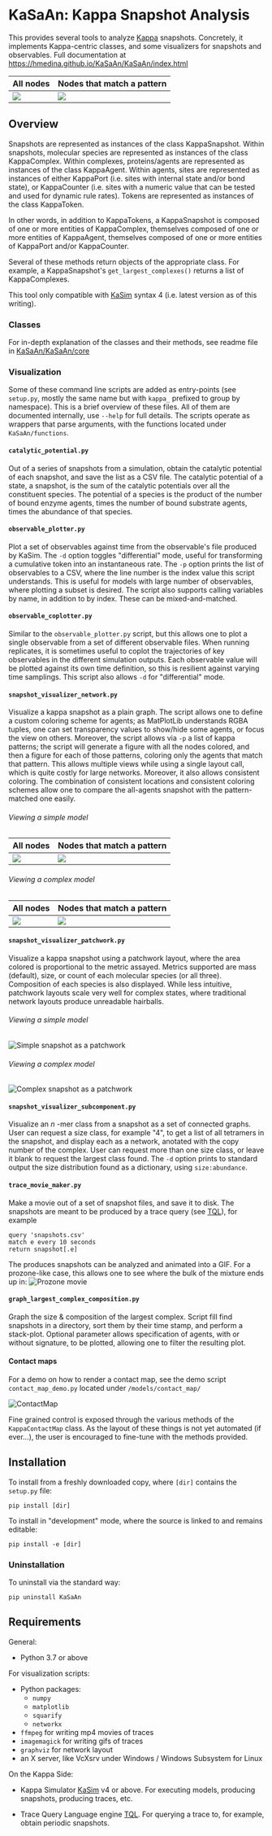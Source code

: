 # KaSaAn: Kappa Snapshot Analysis

This provides several tools to analyze [Kappa](https://kappalanguage.org/) snapshots. Concretely, it implements Kappa-centric classes, and some visualizers for snapshots and observables. Full documentation at https://hmedina.github.io/KaSaAn/KaSaAn/index.html

All nodes                           | Nodes that match a pattern
:-----------------------------------|:-----------------------------------------
![](./models/kite_snap_network.png) | ![](./models/kite_snap_network_0.png)


## Overview
Snapshots are represented as instances of the class KappaSnapshot. Within snapshots, molecular species are represented as instances of the class KappaComplex. Within complexes, proteins/agents are represented as instances of the class KappaAgent. Within agents, sites are represented as instances of either KappaPort (i.e. sites with internal state and/or bond state), or KappaCounter (i.e. sites with a numeric value that can be tested and used for dynamic rule rates). Tokens are represented as instances of the class KappaToken.

In other words, in addition to KappaTokens, a KappaSnapshot is composed of one or more entities of KappaComplex, themselves composed of one or more entities of KappaAgent, themselves composed of one or more entities of KappaPort and/or KappaCounter.

Several of these methods return objects of the appropriate class. For example, a KappaSnapshot's `get_largest_complexes()` returns a list of KappaComplexes. 

This tool only compatible with [KaSim](https://github.com/Kappa-Dev/KaSim/) syntax 4 (i.e. latest version as of this writing).

### Classes
For in-depth explanation of the classes and their methods, see readme file in [KaSaAn/KaSaAn/core](https://hmedina.github.io/KaSaAn/KaSaAn/core/index.html)

### Visualization
Some of these command line scripts are added as entry-points (see `setup.py`, mostly the same name but with `kappa_` prefixed to group by namespace). This is a brief overview of these files. All of them are documented internally, use `--help` for full details. The scripts operate as wrappers that parse arguments, with the functions located under `KaSaAn/functions`.


#### `catalytic_potential.py`
Out of a series of snapshots from a simulation, obtain the catalytic potential of each snapshot, and save the list as a CSV file. The catalytic potential of a state, a snapshot, is the sum of the catalytic potentials over all the constituent species. The potential of a species is the product of the number of bound enzyme agents, times the number of bound substrate agents, times the abundance of that species.


#### `observable_plotter.py`
Plot a set of observables against time from the observable's file produced by KaSim. The `-d` option toggles "differential" mode, useful for transforming a cumulative token into an instantaneous rate. The `-p` option prints the list of observables to a CSV, where the line number is the index value this script understands. This is useful for models with large number of observables, where plotting a subset is desired. The script also supports calling variables by name, in addition to by index. These can be mixed-and-matched.


#### `observable_coplotter.py`
Similar to the `observable_plotter.py` script, but this allows one to plot a single observable from a set of different observable files. When running replicates, it is sometimes useful to coplot the trajectories of key observables in the different simulation outputs. Each observable value will be plotted against its own time definition, so this is resilient against varying time samplings. This script also allows `-d` for "differential" mode.


#### `snapshot_visualizer_network.py`
Visualize a kappa snapshot as a plain graph. The script allows one to define a custom coloring scheme for agents; as MatPlotLib understands RGBA tuples, one can set transparency values to show/hide some agents, or focus the view on others. Moreover, the script allows via `-p` a list of kappa patterns; the script will generate a figure with all the nodes colored, and then a figure for each of those patterns, coloring only the agents that match that pattern. This allows multiple views while using a single layout call, which is quite costly for large networks. Moreover, it also allows consistent coloring. The combination of consistent locations and consistent coloring schemes allow one to compare the all-agents snapshot with the pattern-matched one easily.


###### Viewing a simple model
All nodes                               | Nodes that match a pattern
:---------------------------------------|:-----------------------------------------
![](../../models/kite_snap_network.png) | ![](../../models/kite_snap_network_0.png)


###### Viewing a complex model
All nodes                               | Nodes that match a pattern
:------------------------------------------------|:---------------------------------------------
![](../../models/alphabet_soup_snap_network.png) | ![](../../models/alphabet_soup_snap_network_0.png)


#### `snapshot_visualizer_patchwork.py`
Visualize a kappa snapshot using a patchwork layout, where the area colored is proportional to the metric assayed. Metrics supported are mass (default), size, or count of each molecular species (or all three). Composition of each species is also displayed. While less intuitive, patchwork layouts scale very well for complex states, where traditional network layouts produce unreadable hairballs.


###### Viewing a simple model
![Simple snapshot as a patchwork](../../models/kite_snap_patchwork.png)

###### Viewing a complex model
![Complex snapshot as a patchwork](../../models/alphabet_soup_snap_patchwork.png)

#### `snapshot_visualizer_subcomponent.py`
Visualize an _n_ -mer class from a snapshot as a set of connected graphs. User can request a size class, for example "4", to get a list of all tetramers in the snapshot, and display each as a network, anotated with the copy number of the complex. User can request more than one size class, or leave it blank to request the largest class found. The `-d` option prints to standard output the size distribution found as a dictionary, using `size:abundance`.

#### `trace_movie_maker.py`
Make a movie out of a set of snapshot files, and save it to disk. The snapshots are meant to be produced by a trace query (see [TQL](https://github.com/jonathan-laurent/Kappa-TQL)), for example
```
query 'snapshots.csv'
match e every 10 seconds
return snapshot[.e]
```

The produces snapshots can be analyzed and animated into a GIF. For a prozone-like case, this allows one to see where the bulk of the mixture ends up in:
![Prozone movie](../../models/trace_viz/movie.gif)

#### `graph_largest_complex_composition.py`
Graph the size & composition of the largest complex. Script fill find snapshots in a directory, sort them by their time
 stamp, and perform a stack-plot. Optional parameter allows specification of agents, with or without signature, to be
 plotted, allowing one to filter the resulting plot.

#### Contact maps
For a demo on how to render a contact map, see the demo script `contact_map_demo.py` located under `/models/contact_map/`

![ContactMap](./models/contact_map/contact_map.png)

Fine grained control is exposed through the various methods of the `KappaContactMap` class. As the layout of these things is not yet automated (if ever...), the user is encouraged to fine-tune with the methods provided. 


## Installation
To install from a freshly downloaded copy, where `[dir]` contains the `setup.py` file:
```
pip install [dir]
```

To install in "development" mode, where the source is linked to and remains editable:
```
pip install -e [dir]
```

### Uninstallation
To uninstall via the standard way:
```
pip uninstall KaSaAn
```

## Requirements
General:
* Python 3.7 or above

For visualization scripts:
* Python packages:
  * `numpy`
  * `matplotlib`
  * `squarify`
  * `networkx`
* `ffmpeg` for writing mp4 movies of traces
* `imagemagick` for writing gifs of traces
* `graphviz` for network layout
* an X server, like VcXsrv under Windows / Windows Subsystem for Linux

On the Kappa Side:
* Kappa Simulator [KaSim](https://github.com/Kappa-Dev/KaSim) v4 or above.
For executing models, producing snapshots, producing traces, etc.

* Trace Query Language engine [TQL](https://github.com/jonathan-laurent/Kappa-TQL).
For querying a trace to, for example, obtain periodic snapshots.


